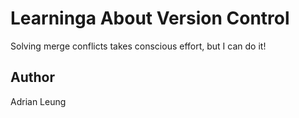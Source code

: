 # Learninga About Version Control

Solving merge conflicts takes conscious effort, but I can do it!

## Author
Adrian Leung
